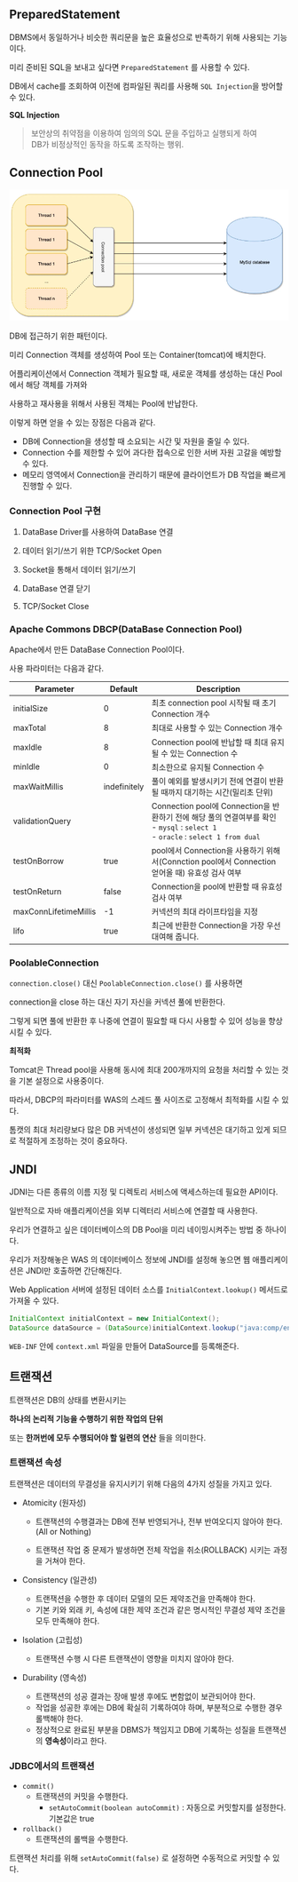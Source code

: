 ## PreparedStatement

DBMS에서 동일하거나 비슷한 쿼리문을 높은 효율성으로 반족하기 위해 사용되는 기능이다.

미리 준비된 SQL을 보내고 싶다면 `PreparedStatement` 를 사용할 수 있다.

DB에서 cache를 조회하여 이전에 컴파일된 쿼리를 사용해 `SQL Injection`을 방어할 수 있다.

**SQL Injection**
> 보안상의 취약점을 이용하여 임의의 SQL 문을 주입하고 실행되게 하여 <br>
> DB가 비정상적인 동작을 하도록 조작하는 행위.

## Connection Pool

![img.png](img/img9.png)

DB에 접근하기 위한 패턴이다.

미리 Connection 객체를 생성하여 Pool 또는 Container(tomcat)에 배치한다.

어플리케이션에서 Connection 객체가 필요할 때, 새로운 객체를 생성하는 대신 Pool에서 해당 객체를 가져와

사용하고 재사용을 위해서 사용된 객체는 Pool에 반납한다.

이렇게 하면 얻을 수 있는 장점은 다음과 같다.

- DB에 Connection을 생성할 때 소요되는 시간 및 자원을 줄일 수 있다.
- Connection 수를 제한할 수 있어 과다한 접속으로 인한 서버 자원 고갈을 예방할 수 있다.
- 메모리 영역에서 Connection을 관리하기 때문에 클라이언트가 DB 작업을 빠르게 진행할 수 있다.

### Connection Pool 구현

1. DataBase Driver를 사용하여 DataBase 연결

2. 데이터 읽기/쓰기 위한 TCP/Socket Open

3. Socket을 통해서 데이터 읽기/쓰기

4. DataBase 연결 닫기

5. TCP/Socket Close

### Apache Commons DBCP(DataBase Connection Pool)

Apache에서 만든 DataBase Connection Pool이다.

사용 파라미터는 다음과 같다.

| Parameter             | Default      | Description                                                                                                          |
|-----------------------|--------------|----------------------------------------------------------------------------------------------------------------------|
| initialSize           | 0            | 최초 connection pool 시작될 때 초기 Connection 개수                                                                            |
| maxTotal              | 8            | 최대로 사용할 수 있는 Connection 개수                                                                                           |
| maxIdle               | 8            | Connection pool에 반납할 때 최대 유지될 수 있는 Connection 수                                                                      |
| minIdle               | 0            | 최소한으로 유지될 Connection 수                                                                                               |
| maxWaitMillis         | indefinitely | 풀이 예외를 발생시키기 전에 연결이 반환될 때까지 대기하는 시간(밀리초 단위)                                                                          |
| validationQuery       |              | Connection pool에 Connection을 반환하기 전에 해당 풀의 연결여부를 확인<br>- `mysql` : `select 1` <br> - `oracle` : `select 1 from dual` |
| testOnBorrow          | true         | pool에서 Connection을 사용하기 위해서(Connction pool에서 Connection 얻어올 때) 유효성 검사 여부                                             |
| testOnReturn          | false        | Connection을 pool에 반환할 때 유효성 검사 여부                                                                                    |
| maxConnLifetimeMillis | -1           | 커넥션의 최대 라이프타임을 지정                                                                                                    |
| lifo                  | true         | 최근에 반환한 Connection을 가장 우선 대여해 줍니다.                                                                                   |

### PoolableConnection
`connection.close()` 대신 `PoolableConnection.close()` 를 사용하면 

connection을 close 하는 대신 자기 자신을 커넥션 풀에 반환한다.

그렇게 되면 풀에 반환한 후 나중에 연결이 필요할 때 다시 사용할 수 있어 성능을 향상 시킬 수 있다.

**최적화**

Tomcat은 Thread pool을 사용해 동시에 최대 200개까지의 요청을 처리할 수 있는 것을 기본 설정으로 사용중이다.

따라서, DBCP의 파라미터를 WAS의 스레드 풀 사이즈로 고정해서 최적화를 시킬 수 있다.

톰캣의 최대 처리량보다 많은 DB 커넥션이 생성되면 일부 커넥션은 대기하고 있게 되므로 적절하게 조정하는 것이 중요하다.

## JNDI
JDNI는 다른 종류의 이름 지정 및 디렉토리 서비스에 액세스하는데 필요한 API이다.

일반적으로 자바 애플리케이션을 외부 디렉터리 서비스에 연결할 때 사용한다.

우리가 연결하고 싶은 데이터베이스의 DB Pool을 미리 네이밍시켜주는 방법 중 하나이다. 

우리가 저장해놓은 WAS 의 데이터베이스 정보에 JNDI를 설정해 놓으면 웹 애플리케이션은 JNDI만 호출하면 간단해진다.

Web Application 서버에 설정된 데이터 소스를 `InitialContext.lookup()` 메서드로 가져올 수 있다.
```java
InitialContext initialContext = new InitialContext();
DataSource dataSource = (DataSource)initialContext.lookup("java:comp/env/jdbc/test");
```

`WEB-INF` 안에 `context.xml` 파일을 만들어 DataSource를 등록해준다.

## 트랜잭션
트랜잭션은 DB의 상태를 변환시키는

**하나의 논리적 기능을 수행하기 위한 작업의 단위** 

또는 **한꺼번에 모두 수행되어야 할 일련의 연산** 들을 의미한다.

### 트랜잭션 속성

트랜잭션은 데이터의 무결성을 유지시키기 위해 다음의 4가지 성질을 가지고 있다.

- Atomicity (원자성)

    - 트랜잭션의 수행결과는 DB에 전부 반영되거나, 전부 반여오디지 않아야 한다.<br>(All or Nothing)
    
    - 트랜잭션 작업 중 문제가 발생하면 전체 작업을 취소(ROLLBACK) 시키는 과정을 거쳐야 한다.
- Consistency (일관성)
  - 트랜잭션을 수행한 후 데이터 모델의 모든 제약조건을 만족해야 한다.
  - 기본 키와 외래 키, 속성에 대한 제약 조건과 같은 명시적인 무결성 제약 조건을 모두 만족해야 한다.
- Isolation (고립성)
    - 트랜잭션 수행 시 다른 트랜잭션이 영향을 미치지 않아야 한다.
- Durability (영속성)
  - 트랜잭션의 성공 결과는 장애 발생 후에도 변함없이 보관되어야 한다.
  - 작업을 성공한 후에는 DB에 확실히 기록하여야 하며, 부분적으로 수행한 경우 롤백해야 한다.
  - 정상적으로 완료된 부분을 DBMS가 책임지고 DB에 기록하는 성질을 트랜잭션의 **영속성**이라고 한다.

### JDBC에서의 트랜잭션
- `commit()`
  - 트랜잭션의 커밋을 수행한다.
    - `setAutoCommit(boolean autoCommit)` : 자동으로 커밋할지를 설정한다. 기본값은 true
- `rollback()`
  - 트랜잭션의 롤백을 수행한다.

트랜잭션 처리를 위해 `setAutoCommit(false)` 로 설정하면 수동적으로 커밋할 수 있다.